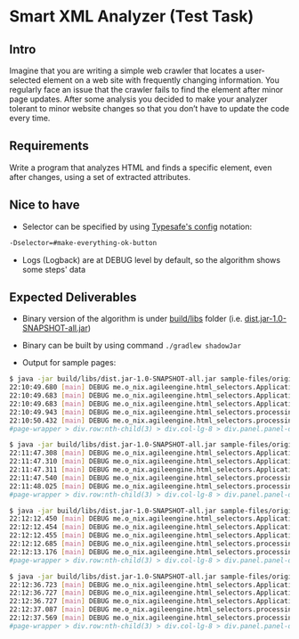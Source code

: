 # Smart XML Analyzer (Test Task)

## Intro

Imagine that you are writing a simple web crawler that locates a user-selected element on a web site with frequently changing information. You regularly face an issue that the crawler fails to find the element after minor page updates. After some analysis you decided to make your analyzer tolerant to minor website changes so that you don’t have to update the code every time.

## Requirements

Write a program that analyzes HTML and finds a specific element, even after changes, using a set of extracted attributes. 

## Nice to have

* Selector can be specified by using [Typesafe's config](https://github.com/lightbend/config) notation:
```bash
-Dselector=#make-everything-ok-button
```

* Logs (Logback) are at DEBUG level by default, so the algorithm shows some steps' data

## Expected Deliverables

* Binary version of the algorithm is under [build/libs](build/libs) folder (i.e. [dist.jar-1.0-SNAPSHOT-all.jar](build/libs/dist.jar-1.0-SNAPSHOT-all.jar))

* Binary can be built by using command `./gradlew shadowJar`

* Output for sample pages:
```bash
$ java -jar build/libs/dist.jar-1.0-SNAPSHOT-all.jar sample-files/origin.html sample-files/other-1.html
22:10:49.680 [main] DEBUG me.o_nix.agileengine.html_selectors.Application - Selector is: #make-everything-ok-button
22:10:49.683 [main] DEBUG me.o_nix.agileengine.html_selectors.Application - Original path is: sample-files/origin.html
22:10:49.683 [main] DEBUG me.o_nix.agileengine.html_selectors.Application - Other path is: sample-files/other-1.html
22:10:49.943 [main] DEBUG me.o_nix.agileengine.html_selectors.processing.Processor - Data gathered from initial document: HtmlOriginData(tagName=a, text=[Make, everything, OK], cssPath=#make-everything-ok-button, attributes={id=[make-everything-ok-button], class=[btn, btn-success], href=[#ok], title=[Make-Button], rel=[next], onclick=[javascript:window.okDone(), return false]})
22:10:50.432 [main] DEBUG me.o_nix.agileengine.html_selectors.processing.HtmlInspectionService - Possible element data: WeightAndData(weight=21310.0, data=HtmlOriginData(tagName=a, text=[Make, everything, OK], cssPath=#page-wrapper > div.row:nth-child(3) > div.col-lg-8 > div.panel.panel-default > div.panel-body > a.btn.btn-success, attributes={class=[btn, btn-success], href=[#check-and-ok], title=[Make-Button], rel=[done], onclick=[javascript:window.okDone(), return false]}))
#page-wrapper > div.row:nth-child(3) > div.col-lg-8 > div.panel.panel-default > div.panel-body > a.btn.btn-success
```

```bash
$ java -jar build/libs/dist.jar-1.0-SNAPSHOT-all.jar sample-files/origin.html sample-files/other-2.html
22:11:47.308 [main] DEBUG me.o_nix.agileengine.html_selectors.Application - Selector is: #make-everything-ok-button
22:11:47.310 [main] DEBUG me.o_nix.agileengine.html_selectors.Application - Original path is: sample-files/origin.html
22:11:47.311 [main] DEBUG me.o_nix.agileengine.html_selectors.Application - Other path is: sample-files/other-2.html
22:11:47.540 [main] DEBUG me.o_nix.agileengine.html_selectors.processing.Processor - Data gathered from initial document: HtmlOriginData(tagName=a, text=[Make, everything, OK], cssPath=#make-everything-ok-button, attributes={id=[make-everything-ok-button], class=[btn, btn-success], href=[#ok], title=[Make-Button], rel=[next], onclick=[javascript:window.okDone(), return false]})
22:11:48.025 [main] DEBUG me.o_nix.agileengine.html_selectors.processing.HtmlInspectionService - Possible element data: WeightAndData(weight=11410.0, data=HtmlOriginData(tagName=a, text=[Make, everything, OK], cssPath=#page-wrapper > div.row:nth-child(3) > div.col-lg-8 > div.panel.panel-default > div.panel-body > div.some-container > a.btn.test-link-ok, attributes={class=[btn, test-link-ok], href=[#ok], title=[Make-Button], rel=[next], onclick=[javascript:window.okComplete(), return false]}))
#page-wrapper > div.row:nth-child(3) > div.col-lg-8 > div.panel.panel-default > div.panel-body > div.some-container > a.btn.test-link-ok
```

```bash
$ java -jar build/libs/dist.jar-1.0-SNAPSHOT-all.jar sample-files/origin.html sample-files/other-3.html
22:12:12.450 [main] DEBUG me.o_nix.agileengine.html_selectors.Application - Selector is: #make-everything-ok-button
22:12:12.454 [main] DEBUG me.o_nix.agileengine.html_selectors.Application - Original path is: sample-files/origin.html
22:12:12.455 [main] DEBUG me.o_nix.agileengine.html_selectors.Application - Other path is: sample-files/other-3.html
22:12:12.685 [main] DEBUG me.o_nix.agileengine.html_selectors.processing.Processor - Data gathered from initial document: HtmlOriginData(tagName=a, text=[Make, everything, OK], cssPath=#make-everything-ok-button, attributes={id=[make-everything-ok-button], class=[btn, btn-success], href=[#ok], title=[Make-Button], rel=[next], onclick=[javascript:window.okDone(), return false]})
22:12:13.176 [main] DEBUG me.o_nix.agileengine.html_selectors.processing.HtmlInspectionService - Possible element data: WeightAndData(weight=21400.0, data=HtmlOriginData(tagName=a, text=[Do, anything, perfect], cssPath=#page-wrapper > div.row:nth-child(3) > div.col-lg-8 > div.panel.panel-default > div.panel-footer > a.btn.btn-success, attributes={class=[btn, btn-success], href=[#ok], title=[Do-Link], rel=[next], onclick=[javascript:window.okDone(), return false]}))
#page-wrapper > div.row:nth-child(3) > div.col-lg-8 > div.panel.panel-default > div.panel-footer > a.btn.btn-success
```

```bash
$ java -jar build/libs/dist.jar-1.0-SNAPSHOT-all.jar sample-files/origin.html sample-files/other-4.html
22:12:36.723 [main] DEBUG me.o_nix.agileengine.html_selectors.Application - Selector is: #make-everything-ok-button
22:12:36.727 [main] DEBUG me.o_nix.agileengine.html_selectors.Application - Original path is: sample-files/origin.html
22:12:36.727 [main] DEBUG me.o_nix.agileengine.html_selectors.Application - Other path is: sample-files/other-4.html
22:12:37.087 [main] DEBUG me.o_nix.agileengine.html_selectors.processing.Processor - Data gathered from initial document: HtmlOriginData(tagName=a, text=[Make, everything, OK], cssPath=#make-everything-ok-button, attributes={id=[make-everything-ok-button], class=[btn, btn-success], href=[#ok], title=[Make-Button], rel=[next], onclick=[javascript:window.okDone(), return false]})
22:12:37.569 [main] DEBUG me.o_nix.agileengine.html_selectors.processing.HtmlInspectionService - Possible element data: WeightAndData(weight=21400.0, data=HtmlOriginData(tagName=a, text=[Do, all, GREAT], cssPath=#page-wrapper > div.row:nth-child(3) > div.col-lg-8 > div.panel.panel-default > div.panel-footer > a.btn.btn-success, attributes={class=[btn, btn-success], href=[#ok], title=[Make-Button], rel=[next], onclick=[javascript:window.okFinalize(), return false]}))
#page-wrapper > div.row:nth-child(3) > div.col-lg-8 > div.panel.panel-default > div.panel-footer > a.btn.btn-success
```
